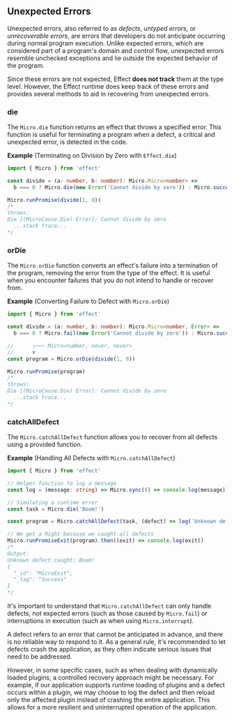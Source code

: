 ## Unexpected Errors

Unexpected errors, also referred to as _defects_, _untyped errors_, or _unrecoverable errors_, are errors that developers
do not anticipate occurring during normal program execution.
Unlike expected errors, which are considered part of a program's domain and control flow,
unexpected errors resemble unchecked exceptions and lie outside the expected behavior of the program.

Since these errors are not expected, Effect **does not track** them at the type level.
However, the Effect runtime does keep track of these errors and provides several methods to aid in recovering from unexpected errors.

### die

The `Micro.die` function returns an effect that throws a specified error. This function is useful for terminating a program when a defect, a critical and unexpected error, is detected in the code.

**Example** (Terminating on Division by Zero with `Effect.die`)

```ts twoslash
import { Micro } from 'effect'

const divide = (a: number, b: number): Micro.Micro<number> =>
  b === 0 ? Micro.die(new Error('Cannot divide by zero')) : Micro.succeed(a / b)

Micro.runPromise(divide(1, 0))
/*
throws:
Die [(MicroCause.Die) Error]: Cannot divide by zero
  ...stack trace...
*/
```

### orDie

The `Micro.orDie` function converts an effect's failure into a termination of the program, removing the error from the type of the effect. It is useful when you encounter failures that you do not intend to handle or recover from.

**Example** (Converting Failure to Defect with `Micro.orDie`)

```ts twoslash
import { Micro } from 'effect'

const divide = (a: number, b: number): Micro.Micro<number, Error> =>
  b === 0 ? Micro.fail(new Error('Cannot divide by zero')) : Micro.succeed(a / b)

//      ┌─── Micro<number, never, never>
//      ▼
const program = Micro.orDie(divide(1, 0))

Micro.runPromise(program)
/*
throws:
Die [(MicroCause.Die) Error]: Cannot divide by zero
  ...stack trace...
*/
```

### catchAllDefect

The `Micro.catchAllDefect` function allows you to recover from all defects using a provided function.

**Example** (Handling All Defects with `Micro.catchAllDefect`)

```ts twoslash
import { Micro } from 'effect'

// Helper function to log a message
const log = (message: string) => Micro.sync(() => console.log(message))

// Simulating a runtime error
const task = Micro.die('Boom!')

const program = Micro.catchAllDefect(task, (defect) => log(`Unknown defect caught: ${defect}`))

// We get a Right because we caught all defects
Micro.runPromiseExit(program).then((exit) => console.log(exit))
/*
Output:
Unknown defect caught: Boom!
{
  "_id": "MicroExit",
  "_tag": "Success"
}
*/
```

It's important to understand that `Micro.catchAllDefect` can only handle defects, not expected errors (such as those caused by `Micro.fail`) or interruptions in execution (such as when using `Micro.interrupt`).

A defect refers to an error that cannot be anticipated in advance, and there is no reliable way to respond to it. As a general rule, it's recommended to let defects crash the application, as they often indicate serious issues that need to be addressed.

However, in some specific cases, such as when dealing with dynamically loaded plugins, a controlled recovery approach might be necessary. For example, if our application supports runtime loading of plugins and a defect occurs within a plugin, we may choose to log the defect and then reload only the affected plugin instead of crashing the entire application. This allows for a more resilient and uninterrupted operation of the application.
